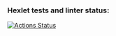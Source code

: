 ### Hexlet tests and linter status:
[![Actions Status](https://github.com/NurshatKalimullin/java-project-lvl2/workflows/hexlet-check/badge.svg)](https://github.com/NurshatKalimullin/java-project-lvl2/actions)